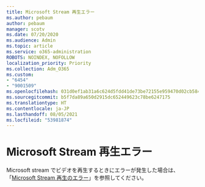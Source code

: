 ```yaml
---
title: Microsoft Stream 再生エラー
ms.author: pebaum
author: pebaum
manager: scotv
ms.date: 07/20/2020
ms.audience: Admin
ms.topic: article
ms.service: o365-administration
ROBOTS: NOINDEX, NOFOLLOW
localization_priority: Priority
ms.collection: Adm_O365
ms.custom:
- "6454"
- "9001509"
ms.openlocfilehash: 031d0ef1ab31a6c624d5fdd41de73be72155e959470d02cb5842266576e1223f
ms.sourcegitcommit: b5f7da89a650d2915dc652449623c78be6247175
ms.translationtype: HT
ms.contentlocale: ja-JP
ms.lasthandoff: 08/05/2021
ms.locfileid: "53981874"
---
```

# <a name="microsoft-stream-playback-errors"></a>Microsoft Stream 再生エラー

Microsoft stream でビデオを再生するときにエラーが発生した場合は、「[Microsoft Stream 再生のエラー](https://docs.microsoft.com/stream/portal-understanding-playback-errors)」を参照してください。
